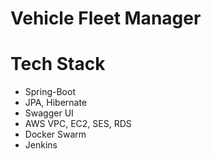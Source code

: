 # Vehicle Fleet Manager
# Tech Stack
* Spring-Boot
* JPA, Hibernate
* Swagger UI
* AWS VPC, EC2, SES, RDS
* Docker Swarm
* Jenkins
